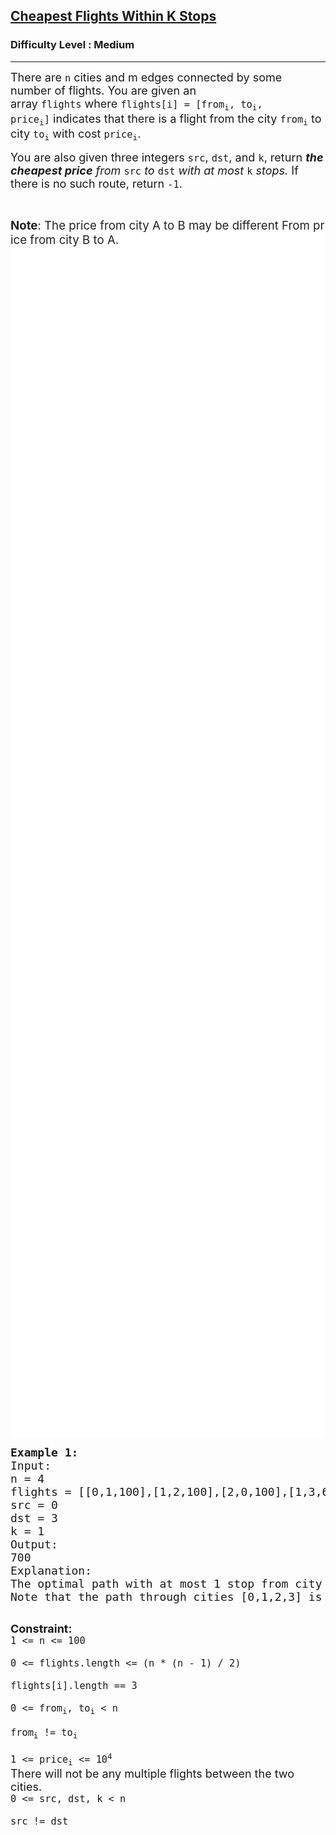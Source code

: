 <h2><a href="https://practice.geeksforgeeks.org/problems/cheapest-flights-within-k-stops/0">Cheapest Flights Within K Stops</a></h2><h3>Difficulty Level : Medium</h3><hr><div class="problems_problem_content__Xm_eO"><p><span style="font-size: 18px;">There are&nbsp;<code>n</code>&nbsp;cities and m edges connected by some number of flights. You are given an array&nbsp;<code>flights</code>&nbsp;where&nbsp;<code>flights[i] = [from<sub>i</sub>, to<sub>i</sub>, price<sub>i</sub>]</code>&nbsp;indicates that there is a flight from the city&nbsp;<code>from<sub>i</sub></code>&nbsp;to city&nbsp;<code>to<sub>i</sub></code>&nbsp;with cost&nbsp;<code>price<sub>i</sub></code>.</span></p>
<p><span style="font-size: 18px;">You are also given three integers&nbsp;<code>src</code>,&nbsp;<code>dst</code>, and&nbsp;<code>k</code>, return&nbsp;<em><strong>the cheapest price</strong>&nbsp;from&nbsp;</em><code>src</code><em>&nbsp;to&nbsp;</em><code>dst</code><em>&nbsp;with at most&nbsp;</em><code>k</code><em>&nbsp;stops.&nbsp;</em>If there is no such route, return<em>&nbsp;</em><code>-1</code>.</span></p>
<p>&nbsp;</p>
<pre class="reportedIssues_issueDesc__CxR6S" style="box-sizing: inherit; font-family: inherit; font-size: 14px; min-height: 50%; word-break: break-all; white-space: break-spaces; color: rgba(0, 0, 0, 0.87); background-color: #ffffff;"><span style="font-size: 14pt;"><strong>Note</strong>: The price from city A to B may be different From price from city B to A. </span></pre>
<pre><span style="font-size: 18px;"><strong>Example 1:</strong>
Input:
n = 4
flights = [[0,1,100],[1,2,100],[2,0,100],[1,3,600],[2,3,200]]
src = 0
dst = 3
k = 1
Output:
700
Explanation:
</span><span style="font-size: 18px;">The optimal path with at most 1 stop from city 0 to 3 is marked in red and has cost 100 + 600 = 700.
Note that the path through cities [0,1,2,3] is cheaper but is invalid because it uses 2 stops.
</span>
</pre>
<p><span style="font-size: 18px;"><strong>Constraint:</strong><br><code>1 &lt;= n &lt;= 100<br>
0 &lt;= flights.length &lt;= (n * (n - 1) / 2)<br>
flights[i].length == 3<br>
0 &lt;= from<sub>i</sub>, to<sub>i</sub>&nbsp;&lt; n<br>
from<sub>i</sub>&nbsp;!= to<sub>i</sub><br>
1 &lt;= price<sub>i</sub>&nbsp;&lt;= 10<sup>4</sup></code><br>There will not be any multiple flights between the two cities.<br><code>0 &lt;= src, dst, k &lt; n<br>
src != dst</code></span></p></div>